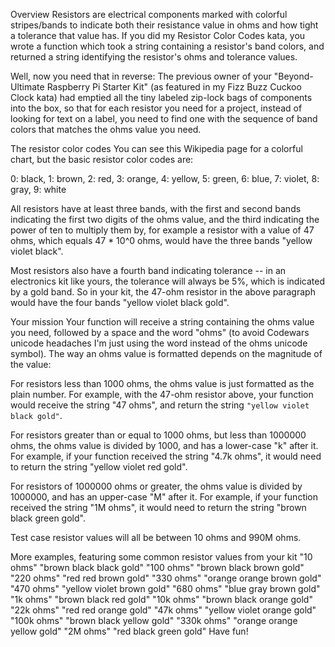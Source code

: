 Overview
Resistors are electrical components marked with colorful stripes/bands to indicate both their resistance value in ohms and how tight a tolerance that value has. If you did my Resistor Color Codes kata, you wrote a function which took a string containing a resistor's band colors, and returned a string identifying the resistor's ohms and tolerance values.

Well, now you need that in reverse: The previous owner of your "Beyond-Ultimate Raspberry Pi Starter Kit" (as featured in my Fizz Buzz Cuckoo Clock kata) had emptied all the tiny labeled zip-lock bags of components into the box, so that for each resistor you need for a project, instead of looking for text on a label, you need to find one with the sequence of band colors that matches the ohms value you need.

The resistor color codes
You can see this Wikipedia page for a colorful chart, but the basic resistor color codes are:

0: black, 1: brown, 2: red, 3: orange, 4: yellow, 5: green, 6: blue, 7: violet, 8: gray, 9: white

All resistors have at least three bands, with the first and second bands indicating the first two digits of the ohms value, and the third indicating the power of ten to multiply them by, for example a resistor with a value of 47 ohms, which equals 47 * 10^0 ohms, would have the three bands "yellow violet black".

Most resistors also have a fourth band indicating tolerance -- in an electronics kit like yours, the tolerance will always be 5%, which is indicated by a gold band. So in your kit, the 47-ohm resistor in the above paragraph would have the four bands "yellow violet black gold".

Your mission
Your function will receive a string containing the ohms value you need, followed by a space and the word "ohms" (to avoid Codewars unicode headaches I'm just using the word instead of the ohms unicode symbol). The way an ohms value is formatted depends on the magnitude of the value:

For resistors less than 1000 ohms, the ohms value is just formatted as the plain number. For example, with the 47-ohm resistor above, your function would receive the string "47 ohms", and return the string `"yellow violet black gold"`.

For resistors greater than or equal to 1000 ohms, but less than 1000000 ohms, the ohms value is divided by 1000, and has a lower-case "k" after it. For example, if your function received the string "4.7k ohms", it would need to return the string "yellow violet red gold".

For resistors of 1000000 ohms or greater, the ohms value is divided by 1000000, and has an upper-case "M" after it. For example, if your function received the string "1M ohms", it would need to return the string "brown black green gold".

Test case resistor values will all be between 10 ohms and 990M ohms.

More examples, featuring some common resistor values from your kit
"10 ohms"        "brown black black gold"
"100 ohms"       "brown black brown gold"
"220 ohms"       "red red brown gold"
"330 ohms"       "orange orange brown gold"
"470 ohms"       "yellow violet brown gold"
"680 ohms"       "blue gray brown gold"
"1k ohms"        "brown black red gold"
"10k ohms"       "brown black orange gold"
"22k ohms"       "red red orange gold"
"47k ohms"       "yellow violet orange gold"
"100k ohms"      "brown black yellow gold"
"330k ohms"      "orange orange yellow gold"
"2M ohms"        "red black green gold"
Have fun!
